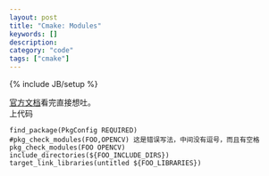 ```yaml
--- 
layout: post 
title: "Cmake: Modules" 
keywords: [] 
description: 
category: "code" 
tags: ["cmake"] 
--- 
```

{% include JB/setup %}


[官方文档](https://cmake.org/cmake/help/v3.0/module/FindPkgConfig.html)看完直接想吐。  
上代码  
```
find_package(PkgConfig REQUIRED)
#pkg_check_modules(FOO,OPENCV) 这是错误写法，中间没有逗号，而且有空格
pkg_check_modules(FOO OPENCV)
include_directories(${FOO_INCLUDE_DIRS})
target_link_libraries(untitled ${FOO_LIBRARIES})
```



